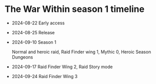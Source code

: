 # The War Within season 1 timeline

- 2024-08-22 Early access
- 2024-08-25 Release
- 2024-09-10 Season 1

  Normal and heroic raid, Raid Finder wing 1, Mythic 0, Heroic Season Dungeons

- 2024-09-17 Raid Finder Wing 2, Raid Story mode
- 2024-09-24 Raid Finder Wing 3
